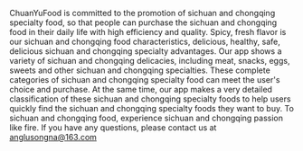 ChuanYuFood is committed to the promotion of sichuan and chongqing specialty food, so that people can purchase the sichuan and chongqing food in their daily life with high efficiency and quality. Spicy, fresh flavor is our sichuan and chongqing food characteristics, delicious, healthy, safe, delicious sichuan and chongqing specialty advantages.
Our app shows a variety of sichuan and chongqing delicacies, including meat, snacks, eggs, sweets and other sichuan and chongqing specialties. These complete categories of sichuan and chongqing specialty food can meet the user's choice and purchase. At the same time, our app makes a very detailed classification of these sichuan and chongqing specialty foods to help users quickly find the sichuan and chongqing specialty foods they want to buy.
To sichuan and chongqing food, experience sichuan and chongqing passion like fire.
If you have any questions, please contact us at anglusongna@163.com
